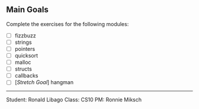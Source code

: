 ## Main Goals

Complete the exercises for the following modules:

* [ ] fizzbuzz
* [ ] strings
* [ ] pointers
* [ ] quicksort
* [ ] malloc
* [ ] structs
* [ ] callbacks
* [ ] [*Stretch Goal*] hangman

---

Student: Ronald Libago
Class: CS10
PM: Ronnie Miksch
